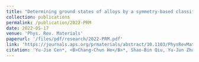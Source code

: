 ```yaml
---
title: "Determining ground states of alloys by a symmetry-based classification"
collection: publications
permalink: /publication/2022-PRM
date: 2022-05-17
venue: 'Phys. Rev. Materials'
paperurl: '/files/pdf/research/2022-PRM.pdf'
link: 'https://journals.aps.org/prmaterials/abstract/10.1103/PhysRevMaterials.6.L050801'
citation: 'Yu-Jie Cen*, <B>Chang-Chun He</B>*, Shao-Bin Qiu, Yu-Jun Zhao, and Xiao-Bao Yang  &quot;Determining ground states of alloys by a symmetry-based classification &quot; <i>Phys. Rev. Materials</i> <B>6</B>, L050801 (2022). <br> doi: https://doi.org/10.1103/PhysRevMaterials.6.L050801'
---
```


